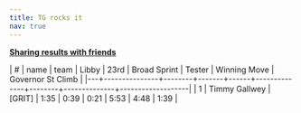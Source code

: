 ```yaml
---
title: TG rocks it
nav: true
---
```


[**Sharing results with friends**](https://forums.zwift.com/t/sharing-results-with-friends/534276/12 "Sharing with friends at Zwift forum")


| # | name          | team   | Libby | 23rd | Broad Sprint | Tester | Winning Move | Governor St Climb |
|---+---------------+--------+-------+------+--------------+--------+--------------+-------------------|
| 1 | Timmy Gallwey | [GRIT] |  1:35 | 0:39 |         0:21 |   5:53 |         4:48 |              1:39 |
